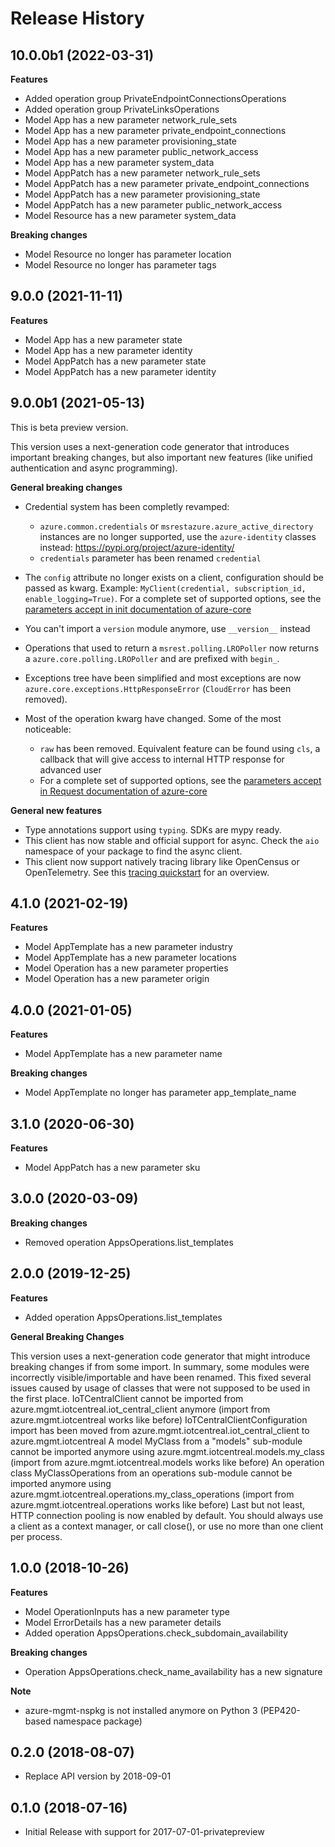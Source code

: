 # Release History

## 10.0.0b1 (2022-03-31)

**Features**

  - Added operation group PrivateEndpointConnectionsOperations
  - Added operation group PrivateLinksOperations
  - Model App has a new parameter network_rule_sets
  - Model App has a new parameter private_endpoint_connections
  - Model App has a new parameter provisioning_state
  - Model App has a new parameter public_network_access
  - Model App has a new parameter system_data
  - Model AppPatch has a new parameter network_rule_sets
  - Model AppPatch has a new parameter private_endpoint_connections
  - Model AppPatch has a new parameter provisioning_state
  - Model AppPatch has a new parameter public_network_access
  - Model Resource has a new parameter system_data

**Breaking changes**

  - Model Resource no longer has parameter location
  - Model Resource no longer has parameter tags

## 9.0.0 (2021-11-11)

**Features**

  - Model App has a new parameter state
  - Model App has a new parameter identity
  - Model AppPatch has a new parameter state
  - Model AppPatch has a new parameter identity

## 9.0.0b1 (2021-05-13)

This is beta preview version.

This version uses a next-generation code generator that introduces important breaking changes, but also important new features (like unified authentication and async programming).

**General breaking changes**

- Credential system has been completly revamped:

  - `azure.common.credentials` or `msrestazure.azure_active_directory` instances are no longer supported, use the `azure-identity` classes instead: https://pypi.org/project/azure-identity/
  - `credentials` parameter has been renamed `credential`


- The `config` attribute no longer exists on a client, configuration should be passed as kwarg. Example: `MyClient(credential, subscription_id, enable_logging=True)`. For a complete set of
  supported options, see the [parameters accept in init documentation of azure-core](https://github.com/Azure/azure-sdk-for-python/blob/main/sdk/core/azure-core/CLIENT_LIBRARY_DEVELOPER.md#available-policies)
- You can't import a `version` module anymore, use `__version__` instead
- Operations that used to return a `msrest.polling.LROPoller` now returns a `azure.core.polling.LROPoller` and are prefixed with `begin_`.
- Exceptions tree have been simplified and most exceptions are now `azure.core.exceptions.HttpResponseError` (`CloudError` has been removed).
- Most of the operation kwarg have changed. Some of the most noticeable:

  - `raw` has been removed. Equivalent feature can be found using `cls`, a callback that will give access to internal HTTP response for advanced user
  - For a complete set of
  supported options, see the [parameters accept in Request documentation of azure-core](https://github.com/Azure/azure-sdk-for-python/blob/main/sdk/core/azure-core/CLIENT_LIBRARY_DEVELOPER.md#available-policies)

**General new features**

- Type annotations support using `typing`. SDKs are mypy ready.
- This client has now stable and official support for async. Check the `aio` namespace of your package to find the async client.
- This client now support natively tracing library like OpenCensus or OpenTelemetry. See this [tracing quickstart](https://github.com/Azure/azure-sdk-for-python/tree/main/sdk/core/azure-core-tracing-opentelemetry) for an overview.

## 4.1.0 (2021-02-19)

**Features**

  - Model AppTemplate has a new parameter industry
  - Model AppTemplate has a new parameter locations
  - Model Operation has a new parameter properties
  - Model Operation has a new parameter origin

## 4.0.0 (2021-01-05)

**Features**

  - Model AppTemplate has a new parameter name

**Breaking changes**

  - Model AppTemplate no longer has parameter app_template_name

## 3.1.0 (2020-06-30)

**Features**

  - Model AppPatch has a new parameter sku

## 3.0.0 (2020-03-09)

**Breaking changes**

- Removed operation AppsOperations.list_templates

## 2.0.0 (2019-12-25)

**Features**

  - Added operation AppsOperations.list_templates

**General Breaking Changes**

This version uses a next-generation code generator that might introduce
breaking changes if from some import. In summary, some modules were
incorrectly visible/importable and have been renamed. This fixed several
issues caused by usage of classes that were not supposed to be used in
the first place. IoTCentralClient cannot be imported from
azure.mgmt.iotcentreal.iot_central_client anymore (import from
azure.mgmt.iotcentreal works like before) IoTCentralClientConfiguration
import has been moved from azure.mgmt.iotcentreal.iot_central_client
to azure.mgmt.iotcentreal A model MyClass from a "models" sub-module
cannot be imported anymore using azure.mgmt.iotcentreal.models.my_class
(import from azure.mgmt.iotcentreal.models works like before) An
operation class MyClassOperations from an operations sub-module cannot
be imported anymore using
azure.mgmt.iotcentreal.operations.my_class_operations (import from
azure.mgmt.iotcentreal.operations works like before) Last but not least,
HTTP connection pooling is now enabled by default. You should always use
a client as a context manager, or call close(), or use no more than one
client per process.

## 1.0.0 (2018-10-26)

**Features**

  - Model OperationInputs has a new parameter type
  - Model ErrorDetails has a new parameter details
  - Added operation AppsOperations.check_subdomain_availability

**Breaking changes**

  - Operation AppsOperations.check_name_availability has a new
    signature

**Note**

  - azure-mgmt-nspkg is not installed anymore on Python 3 (PEP420-based
    namespace package)

## 0.2.0 (2018-08-07)

  - Replace API version by 2018-09-01

## 0.1.0 (2018-07-16)

  - Initial Release with support for 2017-07-01-privatepreview
